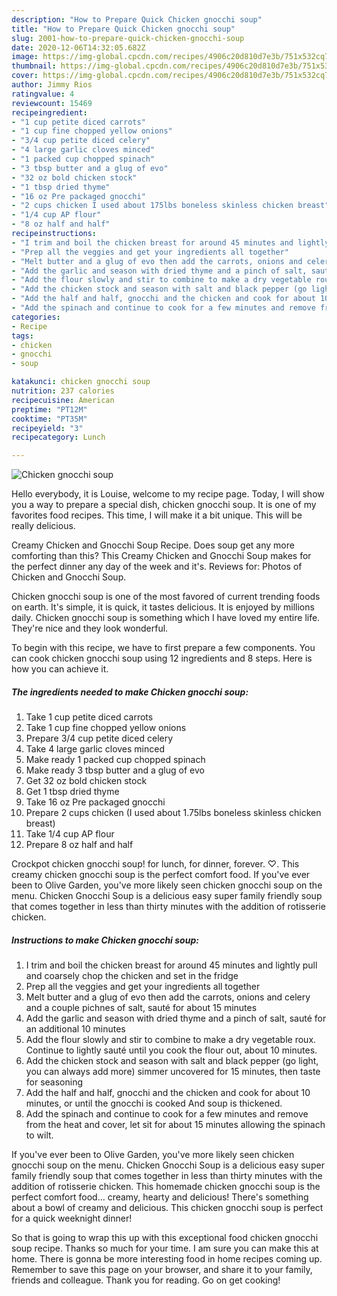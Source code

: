 ```yaml
---
description: "How to Prepare Quick Chicken gnocchi soup"
title: "How to Prepare Quick Chicken gnocchi soup"
slug: 2001-how-to-prepare-quick-chicken-gnocchi-soup
date: 2020-12-06T14:32:05.682Z
image: https://img-global.cpcdn.com/recipes/4906c20d810d7e3b/751x532cq70/chicken-gnocchi-soup-recipe-main-photo.jpg
thumbnail: https://img-global.cpcdn.com/recipes/4906c20d810d7e3b/751x532cq70/chicken-gnocchi-soup-recipe-main-photo.jpg
cover: https://img-global.cpcdn.com/recipes/4906c20d810d7e3b/751x532cq70/chicken-gnocchi-soup-recipe-main-photo.jpg
author: Jimmy Rios
ratingvalue: 4
reviewcount: 15469
recipeingredient:
- "1 cup petite diced carrots"
- "1 cup fine chopped yellow onions"
- "3/4 cup petite diced celery"
- "4 large garlic cloves minced"
- "1 packed cup chopped spinach"
- "3 tbsp butter and a glug of evo"
- "32 oz bold chicken stock"
- "1 tbsp dried thyme"
- "16 oz Pre packaged gnocchi"
- "2 cups chicken I used about 175lbs boneless skinless chicken breast"
- "1/4 cup AP flour"
- "8 oz half and half"
recipeinstructions:
- "I trim and boil the chicken breast for around 45 minutes and lightly pull and coarsely chop the chicken and set in the fridge"
- "Prep all the veggies and get your ingredients all together"
- "Melt butter and a glug of evo then add the carrots, onions and celery and a couple pichnes of salt, sauté for about 15 minutes"
- "Add the garlic and season with dried thyme and a pinch of salt, sauté for an additional 10 minutes"
- "Add the flour slowly and stir to combine to make a dry vegetable roux. Continue to lightly sauté until you cook the flour out, about 10 minutes."
- "Add the chicken stock and season with salt and black pepper (go light, you can always add more) simmer uncovered for 15 minutes, then taste for seasoning"
- "Add the half and half, gnocchi and the chicken and cook for about 10 minutes, or until the gnocchi is cooked And soup is thickened."
- "Add the spinach and continue to cook for a few minutes and remove from the heat and cover, let sit for about 15 minutes allowing the spinach to wilt."
categories:
- Recipe
tags:
- chicken
- gnocchi
- soup

katakunci: chicken gnocchi soup 
nutrition: 237 calories
recipecuisine: American
preptime: "PT12M"
cooktime: "PT35M"
recipeyield: "3"
recipecategory: Lunch

---
```



![Chicken gnocchi soup](https://img-global.cpcdn.com/recipes/4906c20d810d7e3b/751x532cq70/chicken-gnocchi-soup-recipe-main-photo.jpg)

Hello everybody, it is Louise, welcome to my recipe page. Today, I will show you a way to prepare a special dish, chicken gnocchi soup. It is one of my favorites food recipes. This time, I will make it a bit unique. This will be really delicious.

Creamy Chicken and Gnocchi Soup Recipe. Does soup get any more comforting than this? This Creamy Chicken and Gnocchi Soup makes for the perfect dinner any day of the week and it&#39;s. Reviews for: Photos of Chicken and Gnocchi Soup.

Chicken gnocchi soup is one of the most favored of current trending foods on earth. It's simple, it is quick, it tastes delicious. It is enjoyed by millions daily. Chicken gnocchi soup is something which I have loved my entire life. They're nice and they look wonderful.


To begin with this recipe, we have to first prepare a few components. You can cook chicken gnocchi soup using 12 ingredients and 8 steps. Here is how you can achieve it.

<!--inarticleads1-->

##### The ingredients needed to make Chicken gnocchi soup:

1. Take 1 cup petite diced carrots
1. Take 1 cup fine chopped yellow onions
1. Prepare 3/4 cup petite diced celery
1. Take 4 large garlic cloves minced
1. Make ready 1 packed cup chopped spinach
1. Make ready 3 tbsp butter and a glug of evo
1. Get 32 oz bold chicken stock
1. Get 1 tbsp dried thyme
1. Take 16 oz Pre packaged gnocchi
1. Prepare 2 cups chicken (I used about 1.75lbs boneless skinless chicken breast)
1. Take 1/4 cup AP flour
1. Prepare 8 oz half and half


Crockpot chicken gnocchi soup! for lunch, for dinner, forever. ♡. This creamy chicken gnocchi soup is the perfect comfort food. If you&#39;ve ever been to Olive Garden, you&#39;ve more likely seen chicken gnocchi soup on the menu. Chicken Gnocchi Soup is a delicious easy super family friendly soup that comes together in less than thirty minutes with the addition of rotisserie chicken. 

<!--inarticleads2-->

##### Instructions to make Chicken gnocchi soup:

1. I trim and boil the chicken breast for around 45 minutes and lightly pull and coarsely chop the chicken and set in the fridge
1. Prep all the veggies and get your ingredients all together
1. Melt butter and a glug of evo then add the carrots, onions and celery and a couple pichnes of salt, sauté for about 15 minutes
1. Add the garlic and season with dried thyme and a pinch of salt, sauté for an additional 10 minutes
1. Add the flour slowly and stir to combine to make a dry vegetable roux. Continue to lightly sauté until you cook the flour out, about 10 minutes.
1. Add the chicken stock and season with salt and black pepper (go light, you can always add more) simmer uncovered for 15 minutes, then taste for seasoning
1. Add the half and half, gnocchi and the chicken and cook for about 10 minutes, or until the gnocchi is cooked And soup is thickened.
1. Add the spinach and continue to cook for a few minutes and remove from the heat and cover, let sit for about 15 minutes allowing the spinach to wilt.


If you&#39;ve ever been to Olive Garden, you&#39;ve more likely seen chicken gnocchi soup on the menu. Chicken Gnocchi Soup is a delicious easy super family friendly soup that comes together in less than thirty minutes with the addition of rotisserie chicken. This homemade chicken gnocchi soup is the perfect comfort food… creamy, hearty and delicious! There&#39;s something about a bowl of creamy and delicious. This chicken gnocchi soup is perfect for a quick weeknight dinner! 

So that is going to wrap this up with this exceptional food chicken gnocchi soup recipe. Thanks so much for your time. I am sure you can make this at home. There is gonna be more interesting food in home recipes coming up. Remember to save this page on your browser, and share it to your family, friends and colleague. Thank you for reading. Go on get cooking!
